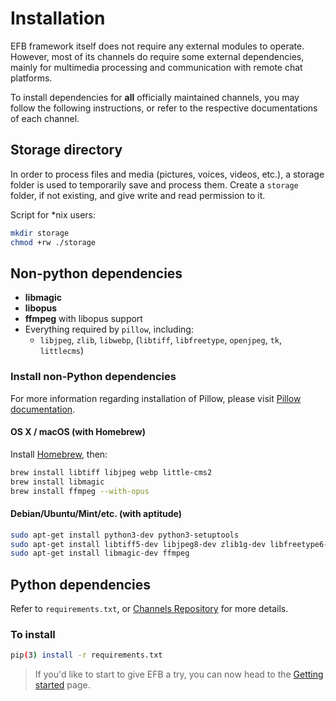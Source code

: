 # Installation
EFB framework itself does not require any external modules to operate. However, most of its channels do require some external dependencies, mainly for multimedia processing and communication with remote chat platforms.

To install dependencies for **all** officially maintained channels, you may follow the following instructions, or refer to the respective documentations of each channel.

## Storage directory

In order to process files and media (pictures, voices, videos, etc.), a storage folder is used to temporarily save and process them. Create a `storage` folder, if not existing, and give write and read permission to it.

Script for \*nix users:
```bash
mkdir storage
chmod +rw ./storage
```

## Non-python dependencies

* __libmagic__
* __libopus__
* __ffmpeg__ with libopus support
* Everything required by `pillow`, including:
    * `libjpeg`, `zlib`, `libwebp`, (`libtiff`, `libfreetype`, `openjpeg`, `tk`, `littlecms`)

### Install non-Python dependencies

For more information regarding installation of Pillow, please visit [Pillow documentation](https://pillow.readthedocs.io/en/3.0.x/installation.html).

#### OS X / macOS (with Homebrew)

Install [Homebrew](https://brew.sh), then:

```bash
brew install libtiff libjpeg webp little-cms2
brew install libmagic
brew install ffmpeg --with-opus
```

#### Debian/Ubuntu/Mint/etc. (with aptitude)

```bash
sudo apt-get install python3-dev python3-setuptools
sudo apt-get install libtiff5-dev libjpeg8-dev zlib1g-dev libfreetype6-dev liblcms2-dev libwebp-dev tcl8.5-dev tk8.5-dev
sudo apt-get install libmagic-dev ffmpeg
```

## Python dependencies

Refer to `requirements.txt`, or [Channels Repository](channels-repository.md) for more details.

### To install
```bash
pip(3) install -r requirements.txt
```

> If you'd like to start to give EFB a try, you can now head to the [Getting started](getting-started.md) page.
